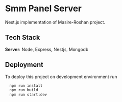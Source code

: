 # Smm Panel Server

Nest.js implementation of Masire-Roshan project.

## Tech Stack

**Server:** Node, Express, Nestjs, Mongodb

## Deployment

To deploy this project on development environment run

```bash
  npm run install
  npm run build
  npm run start:dev
```
